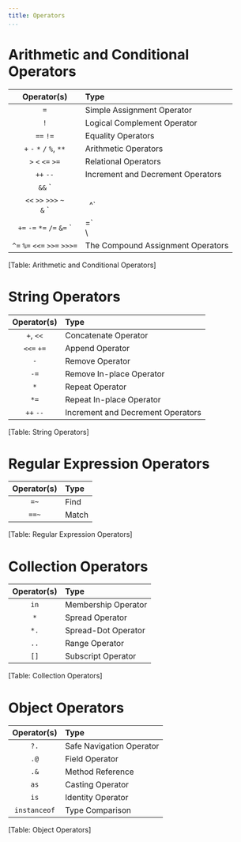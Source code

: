 ```yaml
---
title: Operators
...
```

# Arithmetic and Conditional Operators
|Operator(s)         							  |Type
|:-------------------------------:|:------------------------------|
|`=`	| Simple Assignment Operator|
|`!`	| Logical Complement Operator|
|`==`   `!=`	| Equality Operators|   
|`+`   `-`   `*`   `/`  `%`, `**`	| Arithmetic Operators|
|`>`   `<`   `<=`  `>=`	| Relational Operators|
|`++`  `--`	| Increment and Decrement Operators|
|`&&`  `||`   `?:`	| Conditional Operators|
|`<<`   `>>`   `>>>`   `~`<br/>   `&` `|` `^`	| Bitwise Operators|
|`+=`  `-=`  `*=`  `/=`  `&=`  `|=`<br/> \
`^=`  `%=`  `<<=`  `>>=`  `>>>=`	| The Compound Assignment Operators|
[Table: Arithmetic and Conditional Operators]

# String Operators

|Operator(s)       |Type
|:-------------------:|:-----------| 
|`+`, `<<`	| Concatenate Operator	|   
|`<<=` `+=`	| Append Operator	|  
|`-`	| Remove Operator	| 
|`-=`	| Remove In-place Operator	|  
|`*`	| Repeat Operator	|  
|`*=`	| Repeat In-place Operator	|  
|`++` `--`	| Increment and Decrement Operators	| 
[Table: String Operators]

# Regular Expression Operators

|Operator(s)     |Type
|:------------------:|:--------------------|  
| `=~`	| Find	|  
| `==~`	| Match	|  
[Table: Regular Expression Operators]

# Collection Operators

|Operator(s)     |Type
|:------------------:|:--------------------|  
| `in`	| Membership Operator	|  
| `*`	| Spread Operator	|  
| `*.`	| Spread-Dot Operator	|  
| `..`	| Range Operator	|  
| `[]`	| Subscript Operator	|  
[Table: Collection Operators]

# Object Operators

|Operator(s)     |Type
|:------------------:|:--------------------|  
| `?.`	| Safe Navigation Operator|
| `.@`	| Field Operator	|   
| `.&`	| Method Reference	|  
| `as`	| Casting Operator	|  
| `is`	| Identity Operator	|  
| `instanceof`	| Type Comparison	|  
[Table: Object Operators]
